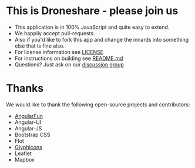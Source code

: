 # This is Droneshare - please join us

* This application is in 100% JavaScript and quite easy to extend.
* We happily accept pull-requests.
* Also if you'd like to fork this app and change the innards into something else that is fine also.
* For license information see [LICENSE](LICENSE)
* For instructions on building see [README.md](README.md)
* Questions? Just ask on our [discussion group](https://groups.google.com/forum/#!aboutgroup/drone-platform)

# Thanks

We would like to thank the following open-source projects and contributors:

* [AngularFun](https://github.com/CaryLandholt/AngularFun)
* Angular-UI
* Angular-JS
* Bootstrap CSS
* Flot
* [Glyphicons](http://glyphicons.com/)
* Leaflet
* Mapbox

